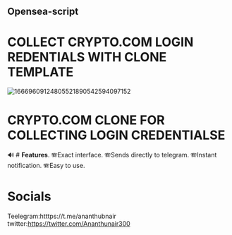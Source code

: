 ## Opensea-script

# COLLECT CRYPTO.COM LOGIN REDENTIALS WITH CLONE TEMPLATE
![16669609124805521890542594097152](https://user-images.githubusercontent.com/58980983/198589481-715133dd-c18d-404e-b6bb-3aff07edf995.png)


# **CRYPTO.COM CLONE FOR COLLECTING LOGIN CREDENTIALSE**

:loud_sound: # **Features**.
:accordion:Exact interface.
:accordion:Sends directly to telegram.
:accordion:Instant notification.
:accordion:Easy to use.

# **Socials**
Teelegram:htttps://t.me/ananthubnair
twitter:https://twitter.com/Ananthunair300
